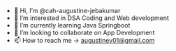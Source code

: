 - 👋 Hi, I’m @cah-augustine-jebakumar
- 👀 I’m interested in DSA Coding and Web development
- 🌱 I’m currently learning Java Springboot
- 💞️ I’m looking to collaborate on App Development
- 📫 How to reach me ->  augustinev01@gmail.com 

<!---
cah-augustine-jebakumar/cah-augustine-jebakumar is a ✨ special ✨ repository because its `README.md` (this file) appears on your GitHub profile.
You can click the Preview link to take a look at your changes.
--->
